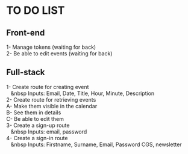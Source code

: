 # TO DO LIST  
  
## Front-end  
1- Manage tokens (waiting for back)  
2- Be able to edit events (waiting for back)  
  
  
## Full-stack  
1- Create route for creating event  
&nbsp;&nbsp;&nbsp;&nbsp Inputs: Email, Date, Title, Hour, Minute, Description  
2- Create route for retrieving events  
    A- Make them visible in the calendar  
    B- See them in details  
    C- Be able to edit them  
3- Create a sign-up route  
&nbsp;&nbsp;&nbsp;&nbsp Inputs: email, password  
4- Create a sign-in route  
&nbsp;&nbsp;&nbsp;&nbsp Inputs: Firstname, Surname, Email, Password CGS, newsletter  
